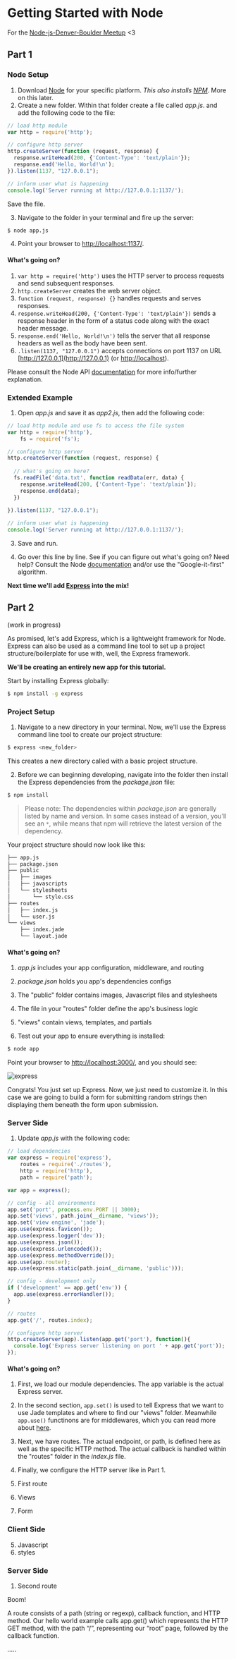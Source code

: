 # Getting Started with Node

For the [Node-js-Denver-Boulder Meetup](http://www.meetup.com/Node-js-Denver-Boulder/) <3 

## Part 1

### Node Setup

1. Download [Node](http://nodejs.org/download/) for your specific platform. *This also installs [NPM](https://npmjs.org/)*. More on this later.
2. Create a new folder. Within that folder create a file called *app.js*. and add the following code to the file:
  ```javascript
  // load http module
  var http = require('http');

  // configure http server
  http.createServer(function (request, response) {
    response.writeHead(200, {'Content-Type': 'text/plain'});
    response.end('Hello, World!\n');
  }).listen(1137, "127.0.0.1");

  // inform user what is happening
  console.log('Server running at http://127.0.0.1:1137/');
  ```

  Save the file.

3. Navigate to the folder in your terminal and fire up the server:
  ```sh
  $ node app.js
  ```

4. Point your browser to [http://localhost:1137/](http://localhost:1137/).

#### What's going on?

1. `var http = require('http')` uses the HTTP server to process requests and send subsequent responses.
2. `http.createServer` creates the web server object.
3. `function (request, response) {}` handles requests and serves responses.
4. `response.writeHead(200, {'Content-Type': 'text/plain'})` sends a response header in the form of a status code along with the exact header message.
5. `response.end('Hello, World!\n')` tells the server that all response headers as well as the body have been sent.
6. `.listen(1137, "127.0.0.1")` accepts connections on port 1137 on URL [http://127.0.0.1](http://127.0.0.1) (or [http://localhost](http://localhost)).

Please consult the Node API [documentation](http://nodejs.org/api/) for more info/further explanation.

### Extended Example

1. Open *app.js* and save it as *app2.js*, then add the following code:
  ```javascript
  // load http module and use fs to access the file system
  var http = require('http'),
      fs = require('fs');

  // configure http server
  http.createServer(function (request, response) {
    
    // what's going on here?
    fs.readFile('data.txt', function readData(err, data) {
      response.writeHead(200, {'Content-Type': 'text/plain'});
      response.end(data);
    })
    
  }).listen(1137, "127.0.0.1");

  // inform user what is happening
  console.log('Server running at http://127.0.0.1:1137/');
  ```

3. Save and run.

3. Go over this line by line. See if you can figure out what's going on? Need help? Consult the Node [documentation](http://nodejs.org/api/) and/or use the "Google-it-first" algorithm. 

**Next time we'll add [Express](http://expressjs.com/) into the mix!**

## Part 2

(work in progress)

As promised, let's add Express, which is a lightweight framework for Node. Express can also be used as a command line tool to set up a project structure/boilerplate for use with, well, the Express framework.

**We'll be creating an entirely new app for this tutorial.**

Start by installing Express globally:

```sh
$ npm install -g express
```

### Project Setup



1. Navigate to a new directory in your terminal. Now, we'll use the Express command line tool to create our project structure:
  ```sh
  $ express <new_folder>
  ```

  This creates a new directory called with a basic project structure.

2. Before we can beginning developing, navigate into the folder then install the Express dependencies from the *package.json* file:
  ```sh
  $ npm install
  ```

  > Please note: The dependencies within *package.json* are generally listed by name and version. In some cases instead of a version, you'll see an `*`, while means that npm will retrieve the latest version of the dependency. 

  Your project structure should now look like this:
  ```sh
  ├── app.js
  ├── package.json
  ├── public
  │   ├── images
  │   ├── javascripts
  │   └── stylesheets
  │       └── style.css
  ├── routes
  │   ├── index.js
  │   └── user.js
  └── views
      ├── index.jade
      └── layout.jade
  ```

#### What's going on?

1. *app.js* includes your app configuration, middleware, and routing
2. *package.json* holds you app's dependencies configs
3. The "public" folder contains images, Javascript files and stylesheets
4. The file in your "routes" folder define the app's business logic
5. "views" contain views, templates, and partials


3. Test out your app to ensure everything is installed:
  ```sh
  $ node app
  ```

  Point your browser to [http://localhost:3000/](http://localhost:3000/), and you should see:

  ![express](https://raw.github.com/mjhea0/node-express-ajax-craigslist/master/img/welcome.png)

  Congrats! You just set up Express. Now, we just need to customize it. In this case we are going to build a form for submitting random strings then displaying them beneath the form upon submission.

### Server Side

1.  Update *app.js* with the following code:

  ```javascript
  // load dependencies
  var express = require('express'),
      routes = require('./routes'),
      http = require('http'),
      path = require('path');

  var app = express();

  // config - all environments
  app.set('port', process.env.PORT || 3000);
  app.set('views', path.join(__dirname, 'views'));
  app.set('view engine', 'jade');
  app.use(express.favicon());
  app.use(express.logger('dev'));
  app.use(express.json());
  app.use(express.urlencoded());
  app.use(express.methodOverride());
  app.use(app.router);
  app.use(express.static(path.join(__dirname, 'public')));

  // config - development only
  if ('development' == app.get('env')) {
    app.use(express.errorHandler());
  }

  // routes
  app.get('/', routes.index);

  // configure http server
  http.createServer(app).listen(app.get('port'), function(){
    console.log('Express server listening on port ' + app.get('port'));
  });
  ```
#### What's going on?

1. First, we load our module dependencies. The app variable is the actual Express server.
2. In the second section, `app.set()` is used to tell Express that we want to use Jade templates and where to find
 our "views" folder. Meanwhile `app.use()` functinons are for middlewares, which you can read more about [here](http://expressjs.com/api.html#middleware).
3. Next, we have routes. The actual endpoint, or path, is defined here as well as the specific HTTP method. The actual callback is handled within the "routes" folder in the *index.js* file. 
4. Finally, we configure the HTTP server like in Part 1.

2. First route
3. Views
4. Form

### Client Side

5. Javascript
6. styles

### Server Side

1. Second route


Boom!




A route consists of a path (string or regexp), callback function, and HTTP method. Our hello world example calls app.get() which represents the HTTP GET method, with the path “/”, representing our “root” page, followed by the callback function.

.....
